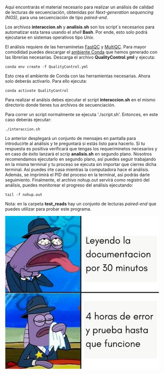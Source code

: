 Aquí encontrarás el material necesario para realizar un análisis de calidad de lecturas de secuenciación, obtenidas por *Next-generation sequencing (NGS)*, para una secuenciación de tipo *paired-end*. 

Los archivos **interaccion.sh** y **analisis.sh** son los script´s necesarios para automatizar esta tarea usando el *shell* **Bash**. Por ende, esto solo podrá ejecutarse en sistemas operativos tipo *Unix*.

El análisis requiere de las herraminetas [FastQC](https://www.bioinformatics.babraham.ac.uk/projects/fastqc/) y [MultiQC](https://seqera.io/multiqc/). Para mayor comodidad puedes descargar el [ambiente Conda](https://docs.conda.io/projects/conda/en/latest/user-guide/tasks/manage-environments.html) que hemos generado con las librerías necesarias. Descarga el archivo **QualityControl.yml** y ejecuta:

    conda env create -f QualityControl.yml

 Esto crea el ambiente de Conda con las herramientas necesarias. Ahora solo deberás activarlo. Para ello ejecuta:

    conda activate QualityControl

Para realizar el análsis debes ejecutar el script **interaccion.sh** en el mismo directorio donde tienes tus archivos de secuenciación.

Para correr un script normalmente se ejecuta './script.sh'. Entonces, en este caso deberás ejecutar:

    ./interaccion.sh

Lo anterior desplegará un conjunto de mensajes en pantalla para introducirte al análisis y te preguntará si estás listo para hacerlo. Si tu respuesta es positiva verificará que tengas los requeriminetos necesarios y en caso de éxito lanzará el scrip **analisis.sh** en segundo plano. Nosotros recomendamos ejecutarlo en segundo plano, así puedes seguir trabajando en la misma terminal y tu proceso se ejecuta sin importar que cierres dicha terminal. Así puedes irte casa mientras la computadora hace el análisis. Además, se imprimirá el PID del proceso en la terminal, así podrás darle seguimiento. Finalmente, el archivo nohup.out servirá como registró del análisis, puedes monitorear el progreso del análisis ejecutando:

    tail -f nohup.out 

Nota: en la carpeta **test_reads** hay un conjunto de lecturas *paired-end* que puedes utilizar para probar este programa.

![Proceso](linux_docum.jpg)

